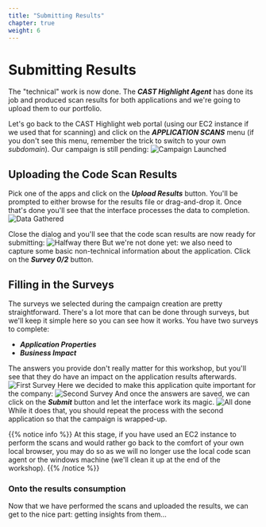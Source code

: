 ```yaml
---
title: "Submitting Results"
chapter: true
weight: 6
---
```


# Submitting Results

The "technical" work is now done. The ***CAST Highlight Agent*** has done its job and produced scan results for both applications and we're going to upload them to our portfolio.

Let's go back to the CAST Highlight web portal (using our EC2 instance if we used that for scanning) and click on the ***APPLICATION SCANS*** menu (if you don't see this menu, remember the trick to switch to your own *subdomain*). Our campaign is still pending: 
![Campaign Launched](/images/Declare-7.png)

## Uploading the Code Scan Results

Pick one of the apps and click on the ***Upload Results*** button. You'll be prompted to either browse for the results file or drag-and-drop it. Once that's done you'll see that the interface processes the data to completion.
![Data Gathered](/images/Upload-1.png)

Close the dialog and you'll see that the code scan results are now ready for submitting:
![Halfway there](/images/Upload-2.png)
But we're not done yet: we also need to capture some basic non-technical information about the application. Click on the ***Survey 0/2*** button.

## Filling in the Surveys
The surveys we selected during the campaign creation are pretty straightforward. There's a lot more that can be done through surveys, but we'll keep it simple here so you can see how it works. You have two surveys to complete:
- ***Application Properties***
- ***Business Impact***

The answers you provide don't really matter for this workshop, but you'll see that they do have an impact on the application results afterwards.
![First Survey](/images/Upload-3.png)
Here we decided to make this application quite important for the company:
![Second Survey](/images/Upload-4.png)
And once the answers are saved, we can click on the ***Submit*** button and let the interface work its magic. 
![All done](/images/Upload-5.png)
While it does that, you should repeat the process with the second application so that the campaign is wrapped-up.

{{% notice info %}}
At this stage, if you have used an EC2 instance to perform the scans and would rather go back to the comfort of your own local browser, you may do so as we will no longer use the local code scan agent or the windows machine (we'll clean it up at the end of the workshop).
{{% /notice %}}


### Onto the results consumption


Now that we have performed the scans and uploaded the results, we can get to the nice part: getting insights from them...